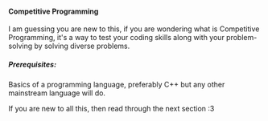 #### Competitive Programming
I am guessing you are new to this, if you are wondering what is Competitive Programming, it's a way to test your coding skills along with your problem-solving by solving diverse problems.

##### Prerequisites: 
Basics of a programming language, preferably C++ but any other mainstream language will do.

If you are new to all this, then read through the next section :3



